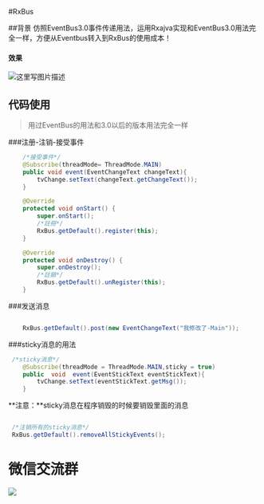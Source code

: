 #RxBus

##背景
仿照EventBus3.0事件传递用法，运用Rxajva实现和EventBus3.0用法完全一样，方便从Eventbus转入到RxBus的使用成本！

#### 效果
![这里写图片描述](https://github.com/wzgiceman/Rxbus/blob/master/gif/rxbus.gif)


## 代码使用

>用过EventBus的用法和3.0以后的版本用法完全一样


###注册-注销-接受事件
```java
    /*接受事件*/
    @Subscribe(threadMode= ThreadMode.MAIN)
    public void event(EventChangeText changeText){
        tvChange.setText(changeText.getChangeText());
    }

    @Override
    protected void onStart() {
        super.onStart();
        /*註冊*/
        RxBus.getDefault().register(this);
    }

    @Override
    protected void onDestroy() {
        super.onDestroy();
        /*註銷*/
        RxBus.getDefault().unRegister(this);
    }
```

###发送消息
```java

    RxBus.getDefault().post(new EventChangeText("我修改了-Main"));

```

###sticky消息的用法

```java
 /*sticky消息*/
    @Subscribe(threadMode = ThreadMode.MAIN,sticky = true)
    public  void  event(EventStickText eventStickText){
        tvChange.setText(eventStickText.getMsg());
    }
```
**注意：**sticky消息在程序销毁的时候要销毁里面的消息

```java

 /*注销所有的sticky消息*/
 RxBus.getDefault().removeAllStickyEvents();

```
#                                     微信交流群

![](https://github.com/wzgiceman/RxjavaRetrofitDemo-string-master/blob/master/gif/wx.jpg)








